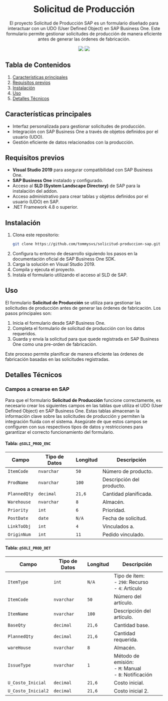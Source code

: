 <div align="center">
  <h1>Solicitud de Producción</h1>
  <p>El proyecto Solicitud de Producción SAP es un formulario diseñado para interactuar con un UDO (User Defined Object) en SAP Business One. Este formulario permite gestionar solicitudes de producción de manera eficiente antes de generar las órdenes de fabricación.</p>
  <img src="https://img.shields.io/badge/versión-0.0.0-blue">
  <img src="https://img.shields.io/github/languages/top/tommysvs/solicitud-produccion-sap">
</div>

## Tabla de Contenidos

1. [Características principales](#características-principales)
2. [Requisitos previos](#requisitos-previos)
3. [Instalación](#instalación)
4. [Uso](#uso)
5. [Detalles Técnicos](#detalles-técnicos)

## Características principales

- Interfaz personalizada para gestionar solicitudes de producción.
- Integración con SAP Business One a través de objetos definidos por el usuario (UDO).
- Gestión eficiente de datos relacionados con la producción.

## Requisitos previos

- **Visual Studio 2019** para asegurar compatibilidad con SAP Business One.
- **SAP Business One** instalado y configurado.
- Acceso al **SLD (System Landscape Directory)** de SAP para la instalación del addon.
- Acceso administrativo para crear tablas y objetos definidos por el usuario (UDO) en SAP.
- .NET Framework 4.8 o superior.

## Instalación

1. Clona este repositorio:
   ```bash
   git clone https://github.com/tommysvs/solicitud-produccion-sap.git
   ```
2. Configura tu entorno de desarrollo siguiendo los pasos en la documentación oficial de SAP Business One SDK.
3. Carga la solución en Visual Studio 2019.
4. Compila y ejecuta el proyecto.
5. Instala el formulario utilizando el acceso al SLD de SAP.

## Uso

El formulario **Solicitud de Producción** se utiliza para gestionar las solicitudes de producción antes de generar las órdenes de fabricación. Los pasos principales son:

1. Inicia el formulario desde SAP Business One.
2. Completa el formulario de solicitud de producción con los datos requeridos.
3. Guarda y envía la solicitud para que quede registrada en SAP Business One como una pre-orden de fabricación.

Este proceso permite planificar de manera eficiente las órdenes de fabricación basadas en las solicitudes registradas.

## Detalles Técnicos

### Campos a crearse en SAP

Para que el formulario **Solicitud de Producción** funcione correctamente, es necesario crear los siguientes campos en las tablas que utiliza el UDO (User Defined Object) en SAP Business One. Estas tablas almacenan la información clave sobre las solicitudes de producción y permiten la integración fluida con el sistema. Asegúrate de que estos campos se configuren con sus respectivos tipos de datos y restricciones para garantizar el correcto funcionamiento del formulario.

#### Tabla: `@SOLI_PROD_ENC`

| **Campo**           | **Tipo de Datos**       | **Longitud** | **Descripción**                             |
|----------------------|-------------------------|--------------|---------------------------------------------|
| `ItemCode`          | `nvarchar`             | `50`         | Número de producto.                         |
| `ProdName`          | `nvarchar`             | `100`        | Descripción del producto.                   |
| `PlannedQty`        | `decimal`              | `21,6`       | Cantidad planificada.                       |
| `Warehouse`         | `nvarchar`             | `8`          | Almacén.                                    |
| `Priority`          | `int`                  | `6`          | Prioridad.                                  |
| `PostDate`          | `date`                 | `N/A`        | Fecha de solicitud.                         |
| `LinkToObj`         | `int`                  | `4`          | Vinculados a.                               |
| `OriginNum`         | `int`                  | `11`         | Pedido vinculado.                           |

#### Tabla: `@SOLI_PROD_DET`

| **Campo**           | **Tipo de Datos**       | **Longitud** | **Descripción**                             |
|----------------------|-------------------------|--------------|---------------------------------------------|
| `ItemType`          | `int`                  | `N/A`        | Tipo de ítem:<br> - `290`: Recurso<br> - `4`: Artículo |
| `ItemCode`          | `nvarchar`             | `50`         | Número del artículo.                        |
| `ItemName`          | `nvarchar`             | `100`        | Descripción del artículo.                   |
| `BaseQty`           | `decimal`              | `21,6`       | Cantidad base.                              |
| `PlannedQty`        | `decimal`              | `21,6`       | Cantidad requerida.                         |
| `wareHouse`         | `nvarchar`             | `8`          | Almacén.                                    |
| `IssueType`         | `nvarchar`             | `1`          | Método de emisión:<br> - `M`: Manual<br> - `B`: Notificación |
| `U_Costo_Inicial`   | `decimal`              | `21,6`       | Costo inicial.                              |
| `U_Costo_Inicial2`  | `decimal`              | `21,6`       | Costo inicial 2. 
